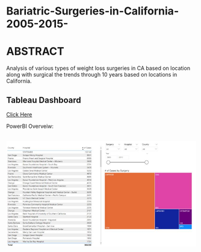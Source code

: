 # Bariatric-Surgeries-in-California-2005-2015-

# ABSTRACT

Analysis of various types of weight loss surgeries in CA based on location along with surgical the trends through 10 years based on locations in California.

## Tableau Dashboard 
<a href="https://public.tableau.com/app/profile/kishan.patel2847/viz/BariatricSurgeriesinCA2005-2015/Dashboard1">Click Here</a>
 
 
 PowerBI Overveiw:
 
 <img src ="" />
<img src ="https://github.com/Kishp92/Bariatric-Surgeries-in-California-2005-2015-/blob/3eda61836546d19ba1d9d1da46995fa435fe810d/Example%20in%20Power%20BI.jpg" />
